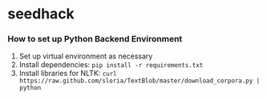 seedhack
========

### How to set up Python Backend Environment
1. Set up virtual environment as necessary
2. Install dependencies: `pip install -r requirements.txt`
3. Install libraries for NLTK: `curl https://raw.github.com/sloria/TextBlob/master/download_corpora.py | python`